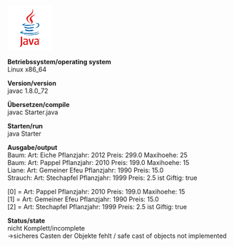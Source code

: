 ![Java Logo](https://github.com/OlafGroh/OOP/blob/master/Java/images/logo.png)

__Betriebssystem/operating system__  
Linux x86_64

__Version/version__  
javac 1.8.0_72

__Übersetzen/compile__  
javac Starter.java

__Starten/run__  
java Starter

__Ausgabe/output__  
Baum: Art: Eiche Pflanzjahr: 2012 Preis: 299.0 Maxihoehe: 25  
Baum: Art: Pappel Pflanzjahr: 2010 Preis: 199.0 Maxihoehe: 15  
Liane: Art:  Gemeiner Efeu Pflanzjahr: 1990 Preis: 15.0  
Strauch: Art: Stechapfel Pflanzjahr: 1999 Preis: 2.5 ist Giftig: true  

[0] = Art: Pappel Pflanzjahr: 2010 Preis: 199.0 Maxihoehe: 15  
[1] = Art: Gemeiner Efeu Pflanzjahr: 1990 Preis: 15.0  
[2] = Art: Stechapfel Pflanzjahr: 1999 Preis: 2.5 ist Giftig: true  


__Status/state__  
nicht Komplett/incomplete  
->sicheres Casten der Objekte fehlt / safe cast of objects not implemented  
